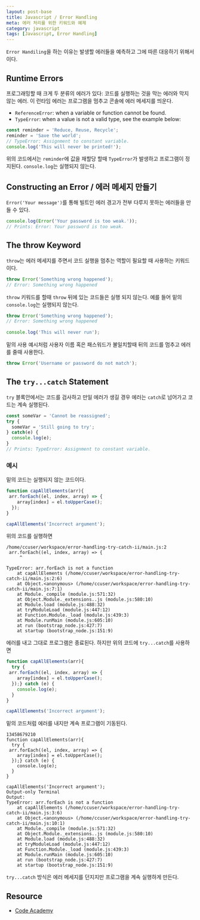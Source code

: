 ```yaml
---
layout: post-base
title: Javascript / Error Handling
meta: 에러 처리를 위한 키워드와 예제
category: javascript
tags: [Javascript, Error Handling]
---
```

`Error Handiling`을 하는 이유는 발생할 에러들을 예측하고 그에 따른 대응하기 위해서이다.

## Runtime Errors

프로그래밍할 때 크게 두 분류의 에러가 있다: 코드를 실행하는 것을 막는 에러와 막지 않는 에러. 이 런타임 에러는 프로그램을 멈추고 콘솔에 에러 메세지를 띄운다.

- `ReferenceError`: when a variable or function cannot be found.
- `TypeError`: when a value is not a valid type, see the example below:

```js
const reminder = 'Reduce, Reuse, Recycle';
reminder = 'Save the world';
// TypeError: Assignment to constant variable.
console.log('This will never be printed!');
```

위의 코드에서는 `reminder`에 값을 재할당 할때 `TypeError`가 발생하고 프로그램이 정지된다. `console.log`는 실행되지 않는다.

## Constructing an Error / 에러 메세지 만들기

`Error('Your message')`를 통해 빌트인 에러 경고가 전부 다루지 못하는 에러들을 만들 수 있다.

```js
console.log(Error('Your password is too weak.'));
// Prints: Error: Your password is too weak.
```

## The throw Keyword

`throw`는 에러 메세지를 주면서 코드 실행을 멈추는 역할이 필요할 때 사용하는 키워드이다.

```js
throw Error('Something wrong happened');
// Error: Something wrong happened
```

`throw` 키워드를 할때 `throw` 뒤에 있는 코드들은 실행 되지 않는다. 예를 들어 밑의 `console.log`는 실행되지 않는다.

```js
throw Error('Something wrong happened');
// Error: Something wrong happened
 
console.log('This will never run');
```

밑의 사용 예시처럼 사용자 이름 혹은 패스워드가 불일치할때 뒤의 코드를 멈추고 에러를 줄때 사용한다.

```js
throw Error('Username or password do not match');
```

## The `try...catch` Statement

`try` 블록안에서는 코드를 검사하고 만일 에러가 생길 경우 에러는 `catch`로 넘어가고 코드는 계속 실행된다.

```js
const someVar = 'Cannot be reassigned';
try {
  someVar = 'Still going to try';
} catch(e) {
  console.log(e);
}
// Prints: TypeError: Assignment to constant variable.
```

### 예시

밑의 코드는 실행되지 않는 코드이다.

```js
function capAllElements(arr){
 arr.forEach((el, index, array) => {
    array[index] = el.toUpperCase();
  });
}

capAllElements('Incorrect argument');
```

위의 코드를 실행하면

```text
/home/ccuser/workspace/error-handling-try-catch-ii/main.js:2
 arr.forEach((el, index, array) => {
     ^

TypeError: arr.forEach is not a function
    at capAllElements (/home/ccuser/workspace/error-handling-try-catch-ii/main.js:2:6)
    at Object.<anonymous> (/home/ccuser/workspace/error-handling-try-catch-ii/main.js:7:1)
    at Module._compile (module.js:571:32)
    at Object.Module._extensions..js (module.js:580:10)
    at Module.load (module.js:488:32)
    at tryModuleLoad (module.js:447:12)
    at Function.Module._load (module.js:439:3)
    at Module.runMain (module.js:605:10)
    at run (bootstrap_node.js:427:7)
    at startup (bootstrap_node.js:151:9)
```

에러를 내고 그대로 프로그램은 종료된다. 하지만 위의 코드에 `try...catch`를 사용하면

```js
function capAllElements(arr){
  try {
 arr.forEach((el, index, array) => {
    array[index] = el.toUpperCase();
  });} catch (e) {
    console.log(e);
  }
}

capAllElements('Incorrect argument');
```

밑의 코드처럼 에러를 내지만 계속 프로그램이 기동된다.

```text
13458679210
function capAllElements(arr){
  try {
 arr.forEach((el, index, array) => {
    array[index] = el.toUpperCase();
  });} catch (e) {
    console.log(e);
  }
}

capAllElements('Incorrect argument');
Output-only Terminal
Output:
TypeError: arr.forEach is not a function
    at capAllElements (/home/ccuser/workspace/error-handling-try-catch-ii/main.js:3:6)
    at Object.<anonymous> (/home/ccuser/workspace/error-handling-try-catch-ii/main.js:10:1)
    at Module._compile (module.js:571:32)
    at Object.Module._extensions..js (module.js:580:10)
    at Module.load (module.js:488:32)
    at tryModuleLoad (module.js:447:12)
    at Function.Module._load (module.js:439:3)
    at Module.runMain (module.js:605:10)
    at run (bootstrap_node.js:427:7)
    at startup (bootstrap_node.js:151:9)
```

`try...catch` 방식은 에러 메세지를 던지지만 프로그램을 계속 실행하게 만든다.

## Resource

- [Code Academy](www.codecademy.com)
